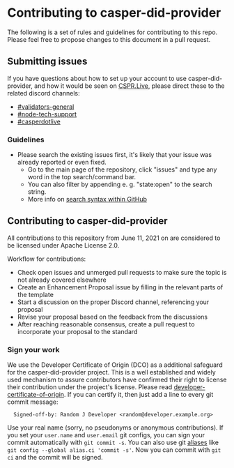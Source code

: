 # Contributing to casper-did-provider

The following is a set of rules and guidelines for contributing to this repo. Please feel free to propose changes to this document in a pull request.

## Submitting issues

If you have questions about how to set up your account to use casper-did-provider, and how it would be seen on [CSPR.Live](https://cspr.live), please direct these to the related discord channels:
* [#validators-general](https://discord.gg/S398hSJS)
* [#node-tech-support](https://discord.gg/8urw83VN)
* [#casperdotlive](https://discord.gg/eW8yfJvu)

### Guidelines
* Please search the existing issues first, it's likely that your issue was already reported or even fixed.
  - Go to the main page of the repository, click "issues" and type any word in the top search/command bar.
  - You can also filter by appending e. g. "state:open" to the search string.
  - More info on [search syntax within GitHub](https://help.github.com/articles/searching-issues)

## Contributing to casper-did-provider

All contributions to this repository from June 11, 2021 on are considered to be licensed under Apache License 2.0.

Workflow for contributions:
* Check open issues and unmerged pull requests to make sure the topic is not already covered elsewhere
* Create an Enhancement Proposal issue by filling in the relevant parts of the template
* Start a discussion on the proper Discord channel, referencing your proposal
* Revise your proposal based on the feedback from the discussions
* After reaching reasonable consensus, create a pull request to incorporate your proposal to the standard

### Sign your work

We use the Developer Certificate of Origin (DCO) as a additional safeguard
for the casper-did-provider project. This is a well established and widely used
mechanism to assure contributors have confirmed their right to license
their contribution under the project's license.
Please read [developer-certificate-of-origin](https://github.com/make-software/casper-did-provider/blob/master/.github/developer-certificate-of-origin).
If you can certify it, then just add a line to every git commit message:

````
  Signed-off-by: Random J Developer <random@developer.example.org>
````

Use your real name (sorry, no pseudonyms or anonymous contributions).
If you set your `user.name` and `user.email` git configs, you can sign your
commit automatically with `git commit -s`. You can also use git [aliases](https://git-scm.com/book/tr/v2/Git-Basics-Git-Aliases)
like `git config --global alias.ci 'commit -s'`. Now you can commit with
`git ci` and the commit will be signed.
